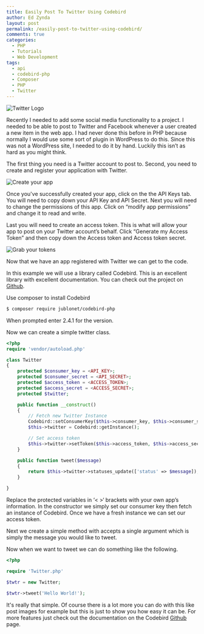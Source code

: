 ```yaml
---
title: Easily Post To Twitter Using Codebird
author: Ed Zynda
layout: post
permalink: /easily-post-to-twitter-using-codebird/
comments: true
categories:
  - PHP
  - Tutorials
  - Web Development
tags:
  - api
  - codebird-php
  - Composer
  - PHP
  - Twitter
---
```

![Twitter Logo](http://www.edzynda.com/media/twitter_logo-300x300.png)

Recently I needed to add some social media functionality to a project. I needed to be able to post to Twitter and Facebook whenever a user created a new item in the web app. I had never done this before in PHP because normally I would use some sort of plugin in WordPress to do this. Since this was not a WordPress site, I needed to do it by hand. Luckily this isn&#8217;t as hard as you might think.

The first thing you need is a Twitter account to post to. Second, you need to create and register your application with Twitter.

![Create your app](http://www.edzynda.com/media/twitter_post_app_1.jpg)

Once you've successfully created your app, click on the the API Keys tab. You will need to copy down your API Key and API Secret. Next you will need to change the permissions of this app. Click on &#8220;modify app permissions&#8221; and change it to read and write.

Last you will need to create an access token. This is what will allow your app to post on your Twitter account&#8217;s behalf. Click &#8220;Generate my Access Token&#8221; and then copy down the Access token and Access token secret.

![Grab your tokens](http://www.edzynda.com/media/twitter_post_app_2.jpg)

Now that we have an app registered with Twitter we can get to the code.

In this example we will use a library called Codebird. This is an excellent library with excellent documentation. You can check out the project on [Github](https://github.com/jublonet/codebird-php).

Use composer to install Codebird

```bash
$ composer require jublonet/codebird-php
```

When prompted enter 2.4.1 for the version.

Now we can create a simple twitter class.

```php
<?php
require 'vendor/autoload.php'

class Twitter
{
    protected $consumer_key = <API_KEY>;
    protected $consumer_secret = <API_SECRET>;
    protected $access_token = <ACCESS_TOKEN>;
    protected $access_secret = <ACCESS_SECRET>;
    protected $twitter;

    public function __construct()
    {
        // Fetch new Twitter Instance
        Codebird::setConsumerKey($this->consumer_key, $this->consumer_secret);
        $this->twitter = Codebird::getInstance();

        // Set access token
        $this->twitter->setToken($this->access_token, $this->access_secret);
    }

    public function tweet($message)
    {
        return $this->twitter->statuses_update(['status' => $message]);
    }

}
```

Replace the protected variables in &#8216;< >&#8216; brackets with your own app&#8217;s information. In the constructor we simply set our consumer key then fetch an instance of Codebird. Once we have a fresh instance we can set our access token.

Next we create a simple method with accepts a single argument which is simply the message you would like to tweet.

Now when we want to tweet we can do something like the following.

```php
<?php

require 'Twitter.php'

$twtr = new Twitter;

$twtr->tweet('Hello World!');
```

It's really that simple. Of course there is a lot more you can do with this like post images for example but this is just to show you how easy it can be. For more features just check out the documentation on the Codebird [Github](https://github.com/jublonet/codebird-php) page.
